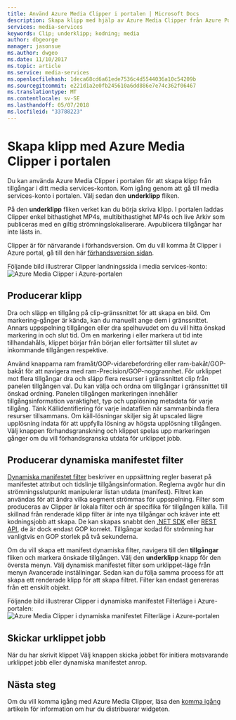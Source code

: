 ```yaml
---
title: Använd Azure Media Clipper i portalen | Microsoft Docs
description: Skapa klipp med hjälp av Azure Media Clipper från Azure Portal
services: media-services
keywords: Clip; underklipp; kodning; media
author: dbgeorge
manager: jasonsue
ms.author: dwgeo
ms.date: 11/10/2017
ms.topic: article
ms.service: media-services
ms.openlocfilehash: 1deca68cd6a61ede7536c4d5544036a10c54209b
ms.sourcegitcommit: e221d1a2e0fb245610a6dd886e7e74c362f06467
ms.translationtype: MT
ms.contentlocale: sv-SE
ms.lasthandoff: 05/07/2018
ms.locfileid: "33788223"
---
```

# <a name="create-clips-with-azure-media-clipper-in-the-portal"></a>Skapa klipp med Azure Media Clipper i portalen
Du kan använda Azure Media Clipper i portalen för att skapa klipp från tillgångar i ditt media services-konton. Kom igång genom att gå till media services-konto i portalen. Välj sedan den **underklipp** fliken.

På den **underklipp** fliken verket kan du börja skriva klipp. I portalen laddas Clipper enkel bithastighet MP4s, multibithastighet MP4s och live Arkiv som publiceras med en giltig strömningslokaliserare. Avpublicera tillgångar har inte lästs in.

Clipper är för närvarande i förhandsversion. Om du vill komma åt Clipper i Azure portal, gå till den här [förhandsversion sidan](https://portal.azure.com/?feature.subclipper=true).

Följande bild illustrerar Clipper landningssida i media services-konto: ![Azure Media Clipper i Azure-portalen](media/media-services-azure-media-clipper-portal/media-services-azure-media-clipper-portal.png)

## <a name="producing-clips"></a>Producerar klipp
Dra och släpp en tillgång på clip-gränssnittet för att skapa en bild. Om markering-gånger är kända, kan du manuellt ange dem i gränssnittet. Annars uppspelning tillgången eller dra spelhuvudet om du vill hitta önskad markering in och slut tid. Om en markering i eller markera ut tid inte tillhandahålls, klippet börjar från början eller fortsätter till slutet av inkommande tillgången respektive.

Använd knapparna ram framåt/GOP-vidarebefordring eller ram-bakåt/GOP-bakåt för att navigera med ram-Precision/GOP-noggrannhet. För urklippet mot flera tillgångar dra och släpp flera resurser i gränssnittet clip från panelen tillgången val. Du kan välja och ordna om tillgångar i gränssnittet till önskad ordning. Panelen tillgången markeringen innehåller tillgångsinformation varaktighet, typ och upplösning metadata för varje tillgång. Tänk Källidentifiering för varje indatafilen när sammanbinda flera resurser tillsammans. Om käll-lösningar skiljer sig åt upscaled lägre upplösning indata för att uppfylla lösning av högsta upplösning tillgången. Välj knappen förhandsgranskning och klippet spelas upp markeringen gånger om du vill förhandsgranska utdata för urklippet jobb.

## <a name="producing-dynamic-manifest-filters"></a>Producerar dynamiska manifestet filter
[Dynamiska manifestet filter](https://azure.microsoft.com/blog/dynamic-manifest/) beskriver en uppsättning regler baserat på manifestet attribut och tidslinje tillgångsinformation. Reglerna avgör hur din strömningsslutpunkt manipulerar listan utdata (manifest). Filtret kan användas för att ändra vilka segment strömmas för uppspelning. Filter som produceras av Clipper är lokala filter och är specifika för tillgången källa. Till skillnad från renderade klipp filter är inte nya tillgångar och kräver inte ett kodningsjobb att skapa. De kan skapas snabbt den [.NET SDK](https://docs.microsoft.com/azure/media-services/media-services-dotnet-dynamic-manifest) eller [REST API](https://docs.microsoft.com/azure/media-services/media-services-rest-dynamic-manifest), de är dock endast GOP korrekt. Tillgångar kodad för strömning har vanligtvis en GOP storlek på två sekunderna.

Om du vill skapa ett manifest dynamiska filter, navigera till den **tillgångar** fliken och markera önskade tillgången. Välj den **underklipp** knapp för den översta menyn. Välj dynamisk manifestet filter som urklippet-läge från menyn Avancerade inställningar. Sedan kan du följa samma process för att skapa ett renderade klipp för att skapa filtret. Filter kan endast genereras från ett enskilt objekt.

Följande bild illustrerar Clipper i dynamiska manifestet Filterläge i Azure-portalen: ![Azure Media Clipper i dynamiska manifestet Filterläge i Azure-portalen](media/media-services-azure-media-clipper-portal/media-services-azure-media-clipper-filter.PNG)

## <a name="submitting-clipping-jobs"></a>Skickar urklippet jobb
När du har skrivit klippet Välj knappen skicka jobbet för initiera motsvarande urklippet jobb eller dynamiska manifestet anrop.

## <a name="next-steps"></a>Nästa steg
Om du vill komma igång med Azure Media Clipper, läsa den [komma igång](media-services-azure-media-clipper-getting-started.md) artikeln för information om hur du distribuerar widgeten.